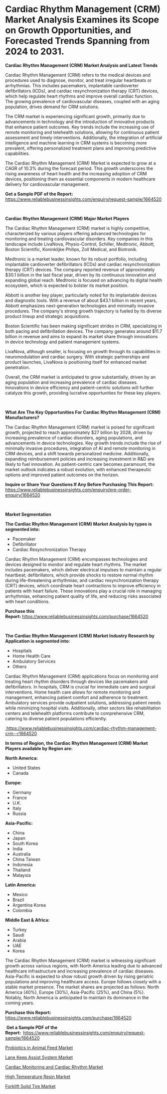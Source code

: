 <p><h1>Cardiac Rhythm Management (CRM) Market Analysis Examines its Scope on Growth Opportunities, and Forecasted Trends Spanning from 2024 to 2031.</h1></p><p><strong>Cardiac Rhythm Management (CRM) Market Analysis and Latest Trends</strong></p>
<p><p>Cardiac Rhythm Management (CRM) refers to the medical devices and procedures used to diagnose, monitor, and treat irregular heartbeats or arrhythmias. This includes pacemakers, implantable cardioverter defibrillators (ICDs), and cardiac resynchronization therapy (CRT) devices, which help regulate heart rhythms and improve overall cardiac function. The growing prevalence of cardiovascular diseases, coupled with an aging population, drives demand for CRM solutions.</p><p>The CRM market is experiencing significant growth, primarily due to advancements in technology and the introduction of innovative products that enhance patient outcomes. Key trends include the increasing use of remote monitoring and telehealth solutions, allowing for continuous patient assessment and timely interventions. Additionally, the integration of artificial intelligence and machine learning in CRM systems is becoming more prevalent, offering personalized treatment plans and improving predictive capabilities.</p><p>The Cardiac Rhythm Management (CRM) Market is expected to grow at a CAGR of 10.3% during the forecast period. This growth underscores the rising awareness of heart health and the increasing adoption of CRM devices, positioning them as essential components in modern healthcare delivery for cardiovascular management.</p></p>
<p><strong>Get a Sample PDF of the Report:&nbsp;</strong> <a href="https://www.reliablebusinessinsights.com/enquiry/request-sample/1664520?utm_campaign=118&utm_medium=2&utm_source=Github&utm_content=ia&utm_term=09122024&utm_id=cardiac-rhythm-management-crm">https://www.reliablebusinessinsights.com/enquiry/request-sample/1664520</a></p>
<p>&nbsp;</p>
<p><strong>Cardiac Rhythm Management (CRM) Major Market Players</strong></p>
<p><p>The Cardiac Rhythm Management (CRM) market is highly competitive, characterized by various players offering advanced technologies for monitoring and treating cardiovascular disorders. Key companies in this landscape include LivaNova, Physio-Control, Schiller, Medtronic, Abbott, Boston Scientific, Koninklijke Philips, Zoll Medical, and Biotronik.</p><p>Medtronic is a market leader, known for its robust portfolio, including implantable cardioverter defibrillators (ICDs) and cardiac resynchronization therapy (CRT) devices. The company reported revenue of approximately $30.1 billion in the last fiscal year, driven by its continuous innovation and expanding global reach. Medtronic is focused on advancing its digital health ecosystem, which is expected to bolster its market position.</p><p>Abbott is another key player, particularly noted for its implantable devices and diagnostic tools. With a revenue of about $43.1 billion in recent years, Abbott emphasizes next-generation technologies and minimally invasive procedures. The company's strong growth trajectory is fueled by its diverse product lineup and strategic acquisitions.</p><p>Boston Scientific has been making significant strides in CRM, specializing in both pacing and defibrillation devices. The company generates around $11.7 billion in revenue and aims to expand its market share through innovations in device technology and patient management systems.</p><p>LivaNova, although smaller, is focusing on growth through its capabilities in neuromodulation and cardiac surgery. With strategic partnerships and product launches, LivaNova is positioning itself for enhanced market penetration.</p><p>Overall, the CRM market is anticipated to grow substantially, driven by an aging population and increasing prevalence of cardiac diseases. Innovations in device efficiency and patient-centric solutions will further catalyze this growth, providing lucrative opportunities for these key players.</p></p>
<p>&nbsp;</p>
<p><strong>What Are The Key Opportunities For Cardiac Rhythm Management (CRM) Manufacturers?</strong></p>
<p><p>The Cardiac Rhythm Management (CRM) market is poised for significant growth, projected to reach approximately $27 billion by 2028, driven by increasing prevalence of cardiac disorders, aging populations, and advancements in device technologies. Key growth trends include the rise of minimally invasive procedures, integration of AI and remote monitoring in CRM devices, and a shift towards personalized medicine. Additionally, expanding reimbursement policies and increasing investment in R&D are likely to fuel innovation. As patient-centric care becomes paramount, the market outlook indicates a robust evolution, with enhanced therapeutic options and improved patient outcomes on the horizon.</p></p>
<p><strong>Inquire or Share Your Questions If Any Before Purchasing This Report:</strong> <a href="https://www.reliablebusinessinsights.com/enquiry/pre-order-enquiry/1664520?utm_campaign=118&utm_medium=2&utm_source=Github&utm_content=ia&utm_term=09122024&utm_id=cardiac-rhythm-management-crm">https://www.reliablebusinessinsights.com/enquiry/pre-order-enquiry/1664520</a></p>
<p>&nbsp;</p>
<p><strong>Market Segmentation</strong></p>
<p><strong>The Cardiac Rhythm Management (CRM) Market Analysis by types is segmented into:</strong></p>
<p><ul><li>Pacemaker</li><li>Defibrillator</li><li>Cardiac Resynchronization Therapy</li></ul></p>
<p><p>Cardiac Rhythm Management (CRM) encompasses technologies and devices designed to monitor and regulate heart rhythms. The market includes pacemakers, which deliver electrical impulses to maintain a regular heartbeat; defibrillators, which provide shocks to restore normal rhythm during life-threatening arrhythmias; and cardiac resynchronization therapy (CRT) devices, which coordinate heart contractions to improve efficiency in patients with heart failure. These innovations play a crucial role in managing arrhythmias, enhancing patient quality of life, and reducing risks associated with heart conditions.</p></p>
<p><strong>Purchase this Report:&nbsp;</strong><a href="https://www.reliablebusinessinsights.com/purchase/1664520?utm_campaign=118&utm_medium=2&utm_source=Github&utm_content=ia&utm_term=09122024&utm_id=cardiac-rhythm-management-crm">https://www.reliablebusinessinsights.com/purchase/1664520</a></p>
<p>&nbsp;</p>
<p><strong>The Cardiac Rhythm Management (CRM) Market Industry Research by Application is segmented into:</strong></p>
<p><ul><li>Hospitals</li><li>Home Health Care</li><li>Ambulatory Services</li><li>Others</li></ul></p>
<p><p>Cardiac Rhythm Management (CRM) applications focus on monitoring and treating heart rhythm disorders through devices like pacemakers and defibrillators. In hospitals, CRM is crucial for immediate care and surgical interventions. Home health care allows for remote monitoring and management, enhancing patient comfort and adherence to treatment. Ambulatory services provide outpatient solutions, addressing patient needs while minimizing hospital visits. Additionally, other sectors like rehabilitation centers and telehealth platforms contribute to comprehensive CRM, catering to diverse patient populations efficiently.</p></p>
<p><a href="https://www.reliablebusinessinsights.com/cardiac-rhythm-management-crm--r1664520?utm_campaign=118&utm_medium=2&utm_source=Github&utm_content=ia&utm_term=09122024&utm_id=cardiac-rhythm-management-crm">&nbsp;https://www.reliablebusinessinsights.com/cardiac-rhythm-management-crm--r1664520</a></p>
<p><strong>In terms of Region, the Cardiac Rhythm Management (CRM) Market Players available by Region are:</strong></p>
<p>
    <p> <strong> North America: </strong>
        <ul>
            <li>United States</li>
            <li>Canada</li>
        </ul>
        </p> 
    <p> <strong> Europe: </strong>
        <ul>
            <li>Germany</li>
            <li>France</li>
            <li>U.K.</li>
            <li>Italy</li>
            <li>Russia</li>
        </ul>
        </p> 
    <p> <strong> Asia-Pacific: </strong>
        <ul>
            <li>China</li>
            <li>Japan</li>
            <li>South Korea</li>
            <li>India</li>
            <li>Australia</li>
            <li>China Taiwan</li>
            <li>Indonesia</li>
            <li>Thailand</li>
            <li>Malaysia</li>
        </ul>
        </p> 
    <p> <strong> Latin America: </strong>
        <ul>
            <li>Mexico</li>
            <li>Brazil</li>
            <li>Argentina Korea</li>
            <li>Colombia</li>
        </ul>
        </p> 
    <p> <strong> Middle East & Africa: </strong>
        <ul>
            <li>Turkey</li>
            <li>Saudi</li>
            <li>Arabia</li>
            <li>UAE</li>
            <li>Korea</li>
        </ul>
    </p>
    </p>
<p><p>The Cardiac Rhythm Management (CRM) market is witnessing significant growth across various regions, with North America leading due to advanced healthcare infrastructure and increasing prevalence of cardiac diseases. Asia-Pacific is expected to show robust growth driven by rising geriatric populations and improving healthcare access. Europe follows closely with a stable market presence. The market shares are projected as follows: North America (40%), Europe (30%), Asia-Pacific (25%), and China (5%). Notably, North America is anticipated to maintain its dominance in the coming years.</p></p>
<p><strong>Purchase this Report: </strong><a href="https://www.reliablebusinessinsights.com/purchase/1664520?utm_campaign=118&utm_medium=2&utm_source=Github&utm_content=ia&utm_term=09122024&utm_id=cardiac-rhythm-management-crm">https://www.reliablebusinessinsights.com/purchase/1664520</a></p>
<p>&nbsp;<strong>Get a Sample PDF of the Report:&nbsp;&nbsp;</strong><a href="https://www.reliablebusinessinsights.com/enquiry/request-sample/1664520?utm_campaign=118&utm_medium=2&utm_source=Github&utm_content=ia&utm_term=09122024&utm_id=cardiac-rhythm-management-crm">https://www.reliablebusinessinsights.com/enquiry/request-sample/1664520</a></p>
<p><strong></strong></p>
<p><p><a href="https://www.linkedin.com/pulse/futur-trend-quest-sl8ue?utm_campaign=118&utm_medium=2&utm_source=Github&utm_content=ia&utm_term=09122024&utm_id=cardiac-rhythm-management-crm">Probiotics in Animal Feed Market</a></p><p><a href="https://www.linkedin.com/pulse/futur-trend-quest-sl8ue?utm_campaign=118&utm_medium=2&utm_source=Github&utm_content=ia&utm_term=09122024&utm_id=cardiac-rhythm-management-crm">Lane Keep Assist System Market</a></p><p><a href="https://github.com/christalmodica79/Market-Research-Report-List-1/blob/main/cardiac-monitoring-and-cardiac-rhythm-market.md?utm_campaign=118&utm_medium=2&utm_source=Github&utm_content=ia&utm_term=09122024&utm_id=cardiac-rhythm-management-crm">Cardiac Monitoring and Cardiac Rhythm Market</a></p><p><a href="https://www.linkedin.com/pulse/futur-trend-quest-sl8ue?utm_campaign=118&utm_medium=2&utm_source=Github&utm_content=ia&utm_term=09122024&utm_id=cardiac-rhythm-management-crm">High Temperature Resin Market</a></p><p><a href="https://www.linkedin.com/pulse/forklift-solid-tire-market-size-expand-cagr-143-along-ff5he?utm_campaign=118&utm_medium=2&utm_source=Github&utm_content=ia&utm_term=09122024&utm_id=cardiac-rhythm-management-crm">Forklift Solid Tire Market</a></p></p>